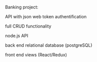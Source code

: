 Banking project:

API with json web token authentification

full CRUD functionality

node.js API

back end relational database (postgreSQL)

front end views (React/Redux)